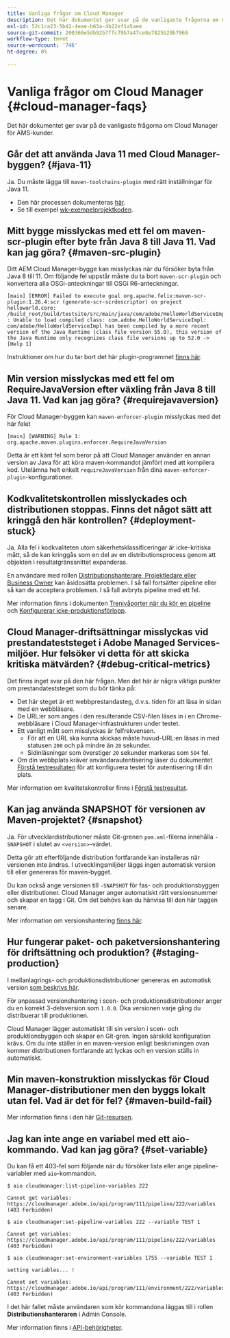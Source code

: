 ```yaml
---
title: Vanliga frågor om Cloud Manager
description: Det här dokumentet ger svar på de vanligaste frågorna om Cloud Manager för AMS-kunder.
exl-id: 52c1ca23-5b42-4eae-b63a-4b22ef1a5aee
source-git-commit: 200366e5db92b7ffc79b7a47ce8e7825b29b7969
workflow-type: tm+mt
source-wordcount: '746'
ht-degree: 0%

---
```



# Vanliga frågor om Cloud Manager {#cloud-manager-faqs}

Det här dokumentet ger svar på de vanligaste frågorna om Cloud Manager för AMS-kunder.

## Går det att använda Java 11 med Cloud Manager-byggen? {#java-11}

Ja. Du måste lägga till `maven-toolchains-plugin` med rätt inställningar för Java 11.

* Den här processen dokumenteras [här](/help/getting-started/using-the-wizard.md).
* Se till exempel [wk-exempelprojektkoden](https://github.com/adobe/aem-guides-wknd/commit/6cb5238cb6b932735dcf91b21b0d835ae3a7fe75).

## Mitt bygge misslyckas med ett fel om maven-scr-plugin efter byte från Java 8 till Java 11. Vad kan jag göra? {#maven-src-plugin}

Ditt AEM Cloud Manager-bygge kan misslyckas när du försöker byta från Java 8 till 11. Om följande fel uppstår måste du ta bort `maven-scr-plugin` och konvertera alla OSGi-anteckningar till OSGi R6-anteckningar.

```text
[main] [ERROR] Failed to execute goal org.apache.felix:maven-scr-plugin:1.26.4:scr (generate-scr-scrdescriptor) on project helloworld.core: /build_root/build/testsite/src/main/java/com/adobe/HelloWorldServiceImpl.java : Unable to load compiled class: com.adobe.HelloWorldServiceImpl: com/adobe/HelloWorldServiceImpl has been compiled by a more recent version of the Java Runtime (class file version 55.0), this version of the Java Runtime only recognizes class file versions up to 52.0 -> [Help 1]
```

Instruktioner om hur du tar bort det här plugin-programmet [finns här](https://cqdump.wordpress.com/2019/01/03/from-scr-annotations-to-osgi-annotations/).

## Min version misslyckas med ett fel om RequireJavaVersion efter växling från Java 8 till Java 11. Vad kan jag göra? {#requirejavaversion}

För Cloud Manager-byggen kan `maven-enforcer-plugin` misslyckas med det här felet

```text
[main] [WARNING] Rule 1: org.apache.maven.plugins.enforcer.RequireJavaVersion
```

Detta är ett känt fel som beror på att Cloud Manager använder en annan version av Java för att köra maven-kommandot jämfört med att kompilera kod. Utelämna helt enkelt `requireJavaVersion` från dina `maven-enforcer-plugin`-konfigurationer.

## Kodkvalitetskontrollen misslyckades och distributionen stoppas. Finns det något sätt att kringgå den här kontrollen? {#deployment-stuck}

Ja. Alla fel i kodkvaliteten utom säkerhetsklassificeringar är icke-kritiska mått, så de kan kringgås som en del av en distributionsprocess genom att objekten i resultatgränssnittet expanderas.

En användare med rollen [Distributionshanterare, Projektledare eller Business Owner](/help/requirements/users-and-roles.md#role-definitions) kan åsidosätta problemen. I så fall fortsätter pipeline eller så kan de acceptera problemen. I så fall avbryts pipeline med ett fel.

Mer information finns i dokumenten [Trenivåporter när du kör en pipeline](/help/using/code-quality-testing.md#three-tier-gates-while-running-a-pipeline) och [Konfigurerar icke-produktionsförlopp](/help/using/non-production-pipelines.md#understanding-the-flow).

## Cloud Manager-driftsättningar misslyckas vid prestandateststeget i Adobe Managed Services-miljöer. Hur felsöker vi detta för att skicka kritiska mätvärden? {#debug-critical-metrics}

Det finns inget svar på den här frågan. Men det här är några viktiga punkter om prestandateststeget som du bör tänka på:

* Det här steget är ett webbprestandasteg, d.v.s. tiden för att läsa in sidan med en webbläsare.
* De URL:er som anges i den resulterande CSV-filen läses in i en Chrome-webbläsare i Cloud Manager-infrastrukturen under testet.
* Ett vanligt mått som misslyckas är felfrekvensen.
   * För att en URL ska kunna skickas måste huvud-URL:en läsas in med statusen `200` och på mindre än `20` sekunder.
   * Sidinläsningar som överstiger `20` sekunder markeras som `504` fel.
* Om din webbplats kräver användarautentisering läser du dokumentet [Förstå testresultaten](/help/using/code-quality-testing.md#authenticated-performance-testing) för att konfigurera testet för autentisering till din plats.

Mer information om kvalitetskontroller finns i [Förstå testresultat](/help/using/code-quality-testing.md).

## Kan jag använda SNAPSHOT för versionen av Maven-projektet? {#snapshot}

Ja. För utvecklardistributioner måste Git-grenen `pom.xml`-filerna innehålla `-SNAPSHOT` i slutet av `<version>`-värdet.

Detta gör att efterföljande distribution fortfarande kan installeras när versionen inte ändras. I utvecklingsmiljöer läggs ingen automatisk version till eller genereras för maven-bygget.

Du kan också ange versionen till `-SNAPSHOT` för fas- och produktionsbyggen eller distributioner. Cloud Manager anger automatiskt rätt versionsnummer och skapar en tagg i Git. Om det behövs kan du hänvisa till den här taggen senare.

Mer information om versionshantering [finns här](https://experienceleague.adobe.com/docs/experience-manager-cloud-service/content/implementing/using-cloud-manager/managing-code/project-version-handling.html).

## Hur fungerar paket- och paketversionshantering för driftsättning och produktion? {#staging-production}

I mellanlagrings- och produktionsdistributioner genereras en automatisk version [som beskrivs här](/help/managing-code/maven-project-version.md).

För anpassad versionshantering i scen- och produktionsdistributioner anger du en korrekt 3-delsversion som `1.0.0`. Öka versionen varje gång du distribuerar till produktionen.

Cloud Manager lägger automatiskt till sin version i scen- och produktionsbyggen och skapar en Git-gren. Ingen särskild konfiguration krävs. Om du inte ställer in en maven-version enligt beskrivningen ovan kommer distributionen fortfarande att lyckas och en version ställs in automatiskt.

## Min maven-konstruktion misslyckas för Cloud Manager-distributioner men den byggs lokalt utan fel. Vad är det för fel? {#maven-build-fail}

Mer information finns i den här [Git-resursen](https://github.com/cqsupport/cloud-manager/blob/main/cm-build-step-fails.md).

## Jag kan inte ange en variabel med ett aio-kommando. Vad kan jag göra? {#set-variable}

Du kan få ett 403-fel som följande när du försöker lista eller ange pipeline-variabler med `aio`-kommandon.

```shell
$ aio cloudmanager:list-pipeline-variables 222

Cannot get variables: https://cloudmanager.adobe.io/api/program/111/pipeline/222/variables (403 Forbidden)

$ aio cloudmanager:set-pipeline-variables 222 --variable TEST 1

Cannot get variables: https://cloudmanager.adobe.io/api/program/111/pipeline/222/variables (403 Forbidden)

$ aio cloudmanager:set-environment-variables 1755 --variable TEST 1

setting variables... !

Cannot set variables: https://cloudmanager.adobe.io/api/program/111/environment/222/variables (403 Forbidden)
```

I det här fallet måste användaren som kör kommandona läggas till i rollen **Distributionshanteraren** i Admin Console.

Mer information finns i [API-behörigheter](https://developer.adobe.com/experience-cloud/cloud-manager/guides/getting-started/permissions/).
